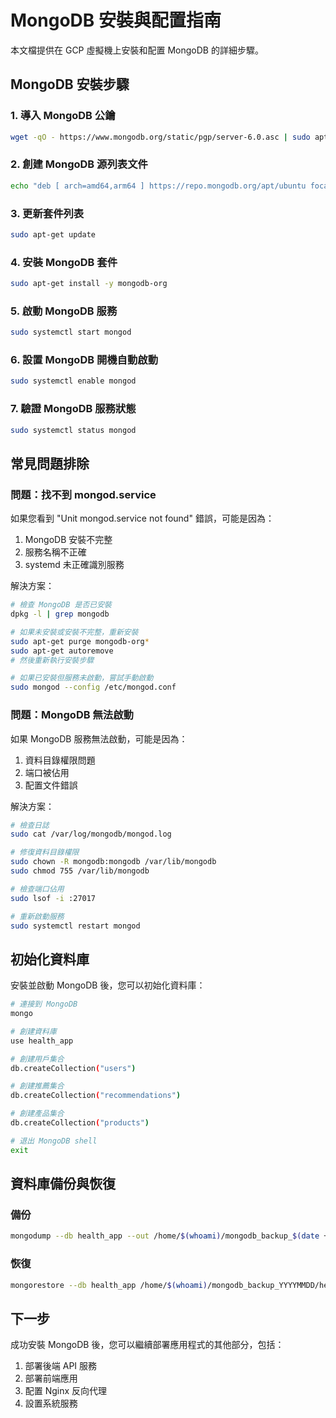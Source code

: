 # MongoDB 安裝與配置指南

本文檔提供在 GCP 虛擬機上安裝和配置 MongoDB 的詳細步驟。

## MongoDB 安裝步驟

### 1. 導入 MongoDB 公鑰

```bash
wget -qO - https://www.mongodb.org/static/pgp/server-6.0.asc | sudo apt-key add -
```

### 2. 創建 MongoDB 源列表文件

```bash
echo "deb [ arch=amd64,arm64 ] https://repo.mongodb.org/apt/ubuntu focal/mongodb-org/6.0 multiverse" | sudo tee /etc/apt/sources.list.d/mongodb-org-6.0.list
```

### 3. 更新套件列表

```bash
sudo apt-get update
```

### 4. 安裝 MongoDB 套件

```bash
sudo apt-get install -y mongodb-org
```

### 5. 啟動 MongoDB 服務

```bash
sudo systemctl start mongod
```

### 6. 設置 MongoDB 開機自動啟動

```bash
sudo systemctl enable mongod
```

### 7. 驗證 MongoDB 服務狀態

```bash
sudo systemctl status mongod
```

## 常見問題排除

### 問題：找不到 mongod.service

如果您看到 "Unit mongod.service not found" 錯誤，可能是因為：

1. MongoDB 安裝不完整
2. 服務名稱不正確
3. systemd 未正確識別服務

解決方案：

```bash
# 檢查 MongoDB 是否已安裝
dpkg -l | grep mongodb

# 如果未安裝或安裝不完整，重新安裝
sudo apt-get purge mongodb-org*
sudo apt-get autoremove
# 然後重新執行安裝步驟

# 如果已安裝但服務未啟動，嘗試手動啟動
sudo mongod --config /etc/mongod.conf
```

### 問題：MongoDB 無法啟動

如果 MongoDB 服務無法啟動，可能是因為：

1. 資料目錄權限問題
2. 端口被佔用
3. 配置文件錯誤

解決方案：

```bash
# 檢查日誌
sudo cat /var/log/mongodb/mongod.log

# 修復資料目錄權限
sudo chown -R mongodb:mongodb /var/lib/mongodb
sudo chmod 755 /var/lib/mongodb

# 檢查端口佔用
sudo lsof -i :27017

# 重新啟動服務
sudo systemctl restart mongod
```

## 初始化資料庫

安裝並啟動 MongoDB 後，您可以初始化資料庫：

```bash
# 連接到 MongoDB
mongo

# 創建資料庫
use health_app

# 創建用戶集合
db.createCollection("users")

# 創建推薦集合
db.createCollection("recommendations")

# 創建產品集合
db.createCollection("products")

# 退出 MongoDB shell
exit
```

## 資料庫備份與恢復

### 備份

```bash
mongodump --db health_app --out /home/$(whoami)/mongodb_backup_$(date +%Y%m%d)
```

### 恢復

```bash
mongorestore --db health_app /home/$(whoami)/mongodb_backup_YYYYMMDD/health_app
```

## 下一步

成功安裝 MongoDB 後，您可以繼續部署應用程式的其他部分，包括：

1. 部署後端 API 服務
2. 部署前端應用
3. 配置 Nginx 反向代理
4. 設置系統服務

